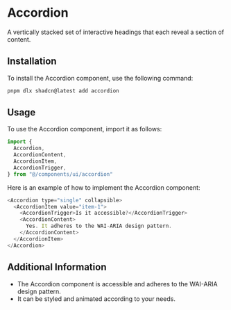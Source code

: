 # Accordion

A vertically stacked set of interactive headings that each reveal a section of content.

## Installation

To install the Accordion component, use the following command:

```bash
pnpm dlx shadcn@latest add accordion
```

## Usage

To use the Accordion component, import it as follows:

```javascript
import {
  Accordion,
  AccordionContent,
  AccordionItem,
  AccordionTrigger,
} from "@/components/ui/accordion"
```

Here is an example of how to implement the Accordion component:

```javascript
<Accordion type="single" collapsible>
  <AccordionItem value="item-1">
    <AccordionTrigger>Is it accessible?</AccordionTrigger>
    <AccordionContent>
      Yes. It adheres to the WAI-ARIA design pattern.
    </AccordionContent>
  </AccordionItem>
</Accordion>
```

## Additional Information

- The Accordion component is accessible and adheres to the WAI-ARIA design pattern.
- It can be styled and animated according to your needs.